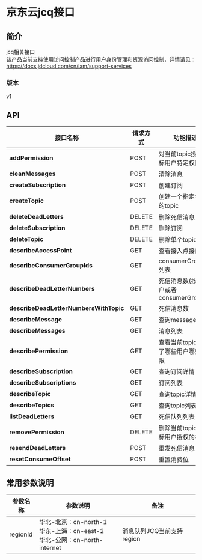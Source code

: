 # 京东云jcq接口


## 简介
jcq相关接口</br>该产品当前支持使用访问控制产品进行用户身份管理和资源访问控制，详情请见：https://docs.jdcloud.com/cn/iam/support-services


### 版本
v1


## API
|接口名称|请求方式|功能描述|
|---|---|---|
|**addPermission**|POST|对当前topic授予目标用户特定权限|
|**cleanMessages**|POST|清除消息|
|**createSubscription**|POST|创建订阅|
|**createTopic**|POST|创建一个指定名称的topic|
|**deleteDeadLetters**|DELETE|删除死信消息|
|**deleteSubscription**|DELETE|删除订阅|
|**deleteTopic**|DELETE|删除单个topic|
|**describeAccessPoint**|GET|查看接入点接口|
|**describeConsumerGroupIds**|GET|consumerGroupId列表|
|**describeDeadLetterNumbers**|GET|死信消息数(按照用户或者consumerGroupId)|
|**describeDeadLetterNumbersWithTopic**|GET|死信消息数|
|**describeMessage**|GET|查询message详情|
|**describeMessages**|GET|消息列表|
|**describePermission**|GET|查看当前topic授予了哪些用户哪些权限|
|**describeSubscription**|GET|查询订阅详情|
|**describeSubscriptions**|GET|订阅列表|
|**describeTopic**|GET|查询topic详情|
|**describeTopics**|GET|查询topic列表|
|**listDeadLetters**|GET|死信队列列表|
|**removePermission**|DELETE|删除当前topic对目标用户授权的权限|
|**resendDeadLetters**|POST|重发死信消息|
|**resetConsumeOffset**|POST|重置消费位|

## 常用参数说明
|参数名称|参数说明|备注|
|---|---|---|
|regionId|华北-北京：cn-north-1<br>华东-上海：cn-east-2<br>华北-公网：cn-north-internet|消息队列JCQ当前支持region|
